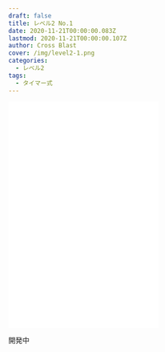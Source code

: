 ```yaml
---
draft: false
title: レベル2 No.1
date: 2020-11-21T00:00:00.083Z
lastmod: 2020-11-21T00:00:00.107Z
author: Cross Blast
cover: /img/level2-1.png
categories:
  - レベル2
tags:
  - タイマー式
---
```

<p><iframe style="height: 450px;" src="//fervent-lumiere-0e0ee3.netlify.app/#/blast/level2-1/ja" frameborder="0" scrolling="no" allowfullscreen=""></iframe></p>

開発中
